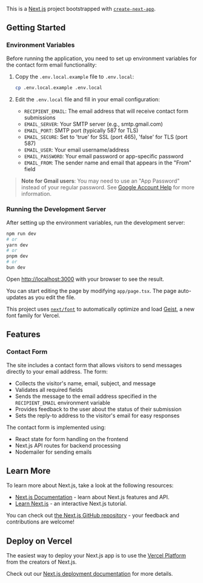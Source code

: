 This is a [Next.js](https://nextjs.org) project bootstrapped with [`create-next-app`](https://nextjs.org/docs/app/api-reference/cli/create-next-app).

## Getting Started

### Environment Variables

Before running the application, you need to set up environment variables for the contact form email functionality:

1. Copy the `.env.local.example` file to `.env.local`:
   ```bash
   cp .env.local.example .env.local
   ```

2. Edit the `.env.local` file and fill in your email configuration:
   - `RECIPIENT_EMAIL`: The email address that will receive contact form submissions
   - `EMAIL_SERVER`: Your SMTP server (e.g., smtp.gmail.com)
   - `EMAIL_PORT`: SMTP port (typically 587 for TLS)
   - `EMAIL_SECURE`: Set to 'true' for SSL (port 465), 'false' for TLS (port 587)
   - `EMAIL_USER`: Your email username/address
   - `EMAIL_PASSWORD`: Your email password or app-specific password
   - `EMAIL_FROM`: The sender name and email that appears in the "From" field

> **Note for Gmail users**: You may need to use an "App Password" instead of your regular password. See [Google Account Help](https://support.google.com/accounts/answer/185833) for more information.

### Running the Development Server

After setting up the environment variables, run the development server:

```bash
npm run dev
# or
yarn dev
# or
pnpm dev
# or
bun dev
```

Open [http://localhost:3000](http://localhost:3000) with your browser to see the result.

You can start editing the page by modifying `app/page.tsx`. The page auto-updates as you edit the file.

This project uses [`next/font`](https://nextjs.org/docs/app/building-your-application/optimizing/fonts) to automatically optimize and load [Geist](https://vercel.com/font), a new font family for Vercel.

## Features

### Contact Form

The site includes a contact form that allows visitors to send messages directly to your email address. The form:

- Collects the visitor's name, email, subject, and message
- Validates all required fields
- Sends the message to the email address specified in the `RECIPIENT_EMAIL` environment variable
- Provides feedback to the user about the status of their submission
- Sets the reply-to address to the visitor's email for easy responses

The contact form is implemented using:
- React state for form handling on the frontend
- Next.js API routes for backend processing
- Nodemailer for sending emails

## Learn More

To learn more about Next.js, take a look at the following resources:

- [Next.js Documentation](https://nextjs.org/docs) - learn about Next.js features and API.
- [Learn Next.js](https://nextjs.org/learn) - an interactive Next.js tutorial.

You can check out [the Next.js GitHub repository](https://github.com/vercel/next.js) - your feedback and contributions are welcome!

## Deploy on Vercel

The easiest way to deploy your Next.js app is to use the [Vercel Platform](https://vercel.com/new?utm_medium=default-template&filter=next.js&utm_source=create-next-app&utm_campaign=create-next-app-readme) from the creators of Next.js.

Check out our [Next.js deployment documentation](https://nextjs.org/docs/app/building-your-application/deploying) for more details.
